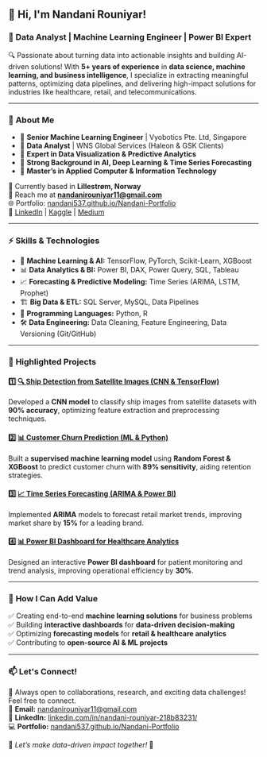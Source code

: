 ## 👋 Hi, I'm Nandani Rouniyar!  
### 🚀 Data Analyst | Machine Learning Engineer | Power BI Expert   

🔍 Passionate about turning data into actionable insights and building AI-driven solutions! With **5+ years of experience** in **data science, machine learning, and business intelligence**, I specialize in extracting meaningful patterns, optimizing data pipelines, and delivering high-impact solutions for industries like healthcare, retail, and telecommunications.

---

### 📌 **About Me**  
- 🔹 **Senior Machine Learning Engineer** | Vyobotics Pte. Ltd, Singapore  
- 🔹 **Data Analyst** | WNS Global Services (Haleon & GSK Clients)  
- 🔹 **Expert in Data Visualization & Predictive Analytics**  
- 🔹 **Strong Background in AI, Deep Learning & Time Series Forecasting**  
- 🔹 **Master’s in Applied Computer & Information Technology**  

📍 Currently based in **Lillestrøm, Norway**  
📧 Reach me at **nandanirouniyar11@gmail.com**  
🌐 Portfolio: [nandani537.github.io/Nandani-Portfolio](https://nandani537.github.io/Nandani-Portfolio)  
🔗 [LinkedIn](https://www.linkedin.com/in/nandani-rouniyar-218b83231/) | [Kaggle](https://www.kaggle.com/) | [Medium](https://medium.com/)

---

### ⚡ **Skills & Technologies**

- 🧠 **Machine Learning & AI:** TensorFlow, PyTorch, Scikit-Learn, XGBoost
- 📊 **Data Analytics & BI:** Power BI, DAX, Power Query, SQL, Tableau
- 📈 **Forecasting & Predictive Modeling:** Time Series (ARIMA, LSTM, Prophet)
- 🏗 **Big Data & ETL:** SQL Server, MySQL, Data Pipelines
- 📝 **Programming Languages:** Python, R
- 🛠 **Data Engineering:** Data Cleaning, Feature Engineering, Data Versioning (Git/GitHub)

---

### 🚀 **Highlighted Projects**

#### 1️⃣ [🔍 Ship Detection from Satellite Images (CNN & TensorFlow)](https://github.com/nandani537/Ship-Detection-CNN)  
Developed a **CNN model** to classify ship images from satellite datasets with **90% accuracy**, optimizing feature extraction and preprocessing techniques. 

#### 2️⃣ [📊 Customer Churn Prediction (ML & Python)](https://github.com/nandani537/Customer-Churn-Prediction)  
Built a **supervised machine learning model** using **Random Forest & XGBoost** to predict customer churn with **89% sensitivity**, aiding retention strategies. 

#### 3️⃣ [📈 Time Series Forecasting (ARIMA & Power BI)](https://github.com/nandani537/Walmart-Sales-Forecasting-New) 
Implemented **ARIMA** models to forecast retail market trends, improving market share by **15%** for a leading brand. 

#### 4️⃣ [📊 Power BI Dashboard for Healthcare Analytics](https://github.com/nandani537/Healthcare-PowerBI-Dashboard)  
Designed an interactive **Power BI dashboard** for patient monitoring and trend analysis, improving operational efficiency by **30%**.

---

### 🌟 **How I Can Add Value**
✅ Creating end-to-end **machine learning solutions** for business problems  
✅ Building **interactive dashboards** for **data-driven decision-making**  
✅ Optimizing **forecasting models** for **retail & healthcare analytics**  
✅ Contributing to **open-source AI & ML projects**  

---

### 📫 **Let's Connect!**
💬 Always open to collaborations, research, and exciting data challenges! Feel free to connect.  
📩 **Email:** nandanirouniyar11@gmail.com  
🔗 **LinkedIn:** [linkedin.com/in/nandani-rouniyar-218b83231/](https://www.linkedin.com/in/nandani-rouniyar-218b83231/)  
💻 **Portfolio:** [nandani537.github.io/Nandani-Portfolio](https://nandani537.github.io/Nandani-Portfolio)  

🌟 *Let’s make data-driven impact together!* 🚀
